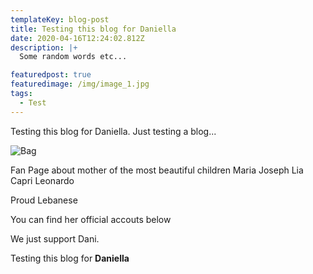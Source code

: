 ```yaml
---
templateKey: blog-post
title: Testing this blog for Daniella
date: 2020-04-16T12:24:02.812Z
description: |+
  Some random words etc...

featuredpost: true
featuredimage: /img/image_1.jpg
tags:
  - Test
---
```

Testing this blog for Daniella. Just testing a blog...

![Bag](/img/image_1.jpg "Bag")

Fan Page about mother of the most beautiful children Maria Joseph Lia Capri Leonardo 

Proud Lebanese

You can find her official accouts below

We just support Dani.

Testing this blog for **Daniella**